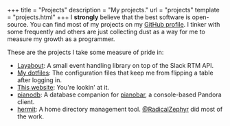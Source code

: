 +++
title = "Projects"
description = "My projects."
url = "projects"
template = "projects.html"
+++
I **strongly** believe that the best software is open-source. You can find most
of my projects on my [GitHub profile][GitHub profile]. I tinker with some
frequently and others are just collecting dust as a way for me to measure my
growth as a programmer.

These are the projects I take some measure of pride in:

- [Layabout](https://github.com/reillysiemens/layabout): A small event handling
  library on top of the Slack RTM API.
- [My dotfiles](https://github.com/reillysiemens/dotfiles): The configuration
  files that keep me from flipping a table after logging in.
- [This website](https://github.com/reillysiemens/tuckersiemens.com): You're
  lookin' at it.
- [pianodb](https://github.com/reillysiemens/pianodb): A database companion for
  [pianobar](https://6xq.net/pianobar/), a console-based Pandora client.
- [hermit](https://github.com/bike-barn/hermit): A home directory management
  tool. [@RadicalZephyr](https://github.com/RadicalZephyr) did most
  of the work.

[GitHub profile]: https://github.com/reillysiemens
